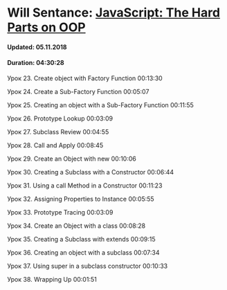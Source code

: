 # Will Sentance: [JavaScript: The Hard Parts on OOP](https://coursehunters.net/course/javascript-zhestkie-chasti-obektno-orientirovannogo-programmirovaniya)

#### Updated: 05.11.2018

#### Duration: 04:30:28

Урок 23. Create object with Factory Function 00:13:30

Урок 24. Create a Sub-Factory Function 00:05:07

Урок 25. Creating an object with a Sub-Factory Function 00:11:55

Урок 26. Prototype Lookup 00:03:09

Урок 27. Subclass Review 00:04:55

Урок 28. Call and Apply 00:08:45

Урок 29. Create an Object with new 00:10:06

Урок 30. Creating a Subclass with a Constructor 00:06:44

Урок 31. Using a call Method in a Constructor 00:11:23

Урок 32. Assigning Properties to Instance 00:05:55

Урок 33. Prototype Tracing 00:03:09

Урок 34. Create an Object with a class 00:08:28

Урок 35. Creating a Subclass with extends 00:09:15

Урок 36. Creating an object with a subclass 00:07:34

Урок 37. Using super in a subclass constructor 00:10:33

Урок 38. Wrapping Up 00:01:51
